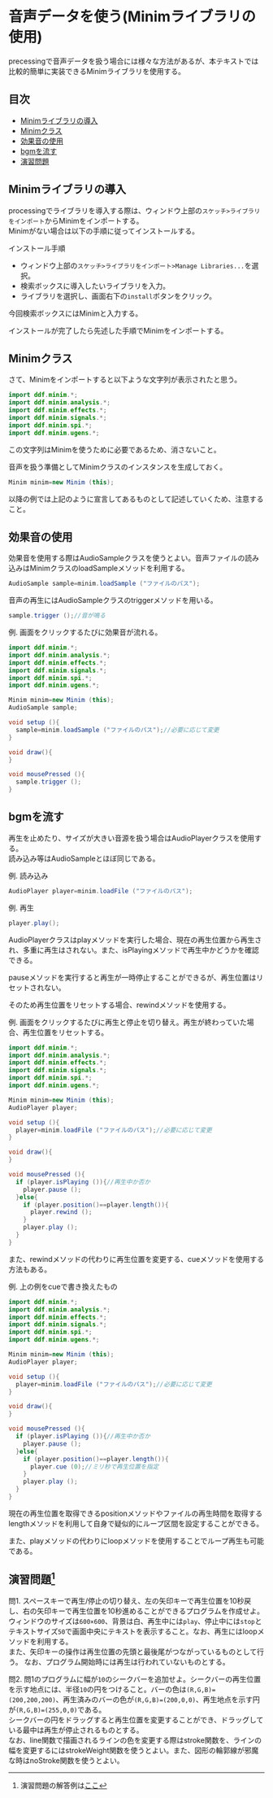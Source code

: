 # 音声データを使う(Minimライブラリの使用)
precessingで音声データを扱う場合には様々な方法があるが、本テキストでは比較的簡単に実装できるMinimライブラリを使用する。

## 目次
* [Minimライブラリの導入](#minimライブラリの導入)
* [Minimクラス](#minimクラス)
* [効果音の使用](#効果音の使用)
* [bgmを流す](#bgmを流す)
* [演習問題](#演習問題1)

## Minimライブラリの導入
processingでライブラリを導入する際は、ウィンドウ上部の`スケッチ>ライブラリをインポート`からMinimをインポートする。  
Minimがない場合は以下の手順に従ってインストールする。

インストール手順
* ウィンドウ上部の`スケッチ>ライブラリをインポート>Manage Libraries...`を選択。
* 検索ボックスに導入したいライブラリを入力。
* ライブラリを選択し、画面右下の`install`ボタンをクリック。

今回検索ボックスにはMinimと入力する。

インストールが完了したら先述した手順でMinimをインポートする。

## Minimクラス
さて、Minimをインポートすると以下ような文字列が表示されたと思う。
```java
import ddf.minim.*;
import ddf.minim.analysis.*;
import ddf.minim.effects.*;
import ddf.minim.signals.*;
import ddf.minim.spi.*;
import ddf.minim.ugens.*;
```
この文字列はMinimを使うために必要であるため、消さないこと。

音声を扱う準備としてMinimクラスのインスタンスを生成しておく。
```java
Minim minim=new Minim (this);
```
以降の例では上記のように宣言してあるものとして記述していくため、注意すること。

## 効果音の使用
効果音を使用する際はAudioSampleクラスを使うとよい。音声ファイルの読み込みはMinimクラスのloadSampleメソッドを利用する。
```java
AudioSample sample=minim.loadSample ("ファイルのパス");
```
音声の再生にはAudioSampleクラスのtriggerメソッドを用いる。
```java
sample.trigger ();//音が鳴る
```

例. 画面をクリックするたびに効果音が流れる。
```java
import ddf.minim.*;
import ddf.minim.analysis.*;
import ddf.minim.effects.*;
import ddf.minim.signals.*;
import ddf.minim.spi.*;
import ddf.minim.ugens.*;

Minim minim=new Minim (this);
AudioSample sample;

void setup (){
  sample=minim.loadSample ("ファイルのパス");//必要に応じて変更
}

void draw(){
}

void mousePressed (){
  sample.trigger ();
}
```

## bgmを流す
再生を止めたり、サイズが大きい音源を扱う場合はAudioPlayerクラスを使用する。  
読み込み等はAudioSampleとほぼ同じである。

例. 読み込み
```java
AudioPlayer player=minim.loadFile ("ファイルのパス");
```
例. 再生
```java
player.play();
```
AudioPlayerクラスはplayメソッドを実行した場合、現在の再生位置から再生され、多重に再生はされない。また、isPlayingメソッドで再生中かどうかを確認できる。

pauseメソッドを実行すると再生が一時停止することができるが、再生位置はリセットされない。

そのため再生位置をリセットする場合、rewindメソッドを使用する。

例. 画面をクリックするたびに再生と停止を切り替え。再生が終わっていた場合、再生位置をリセットする。
```java
import ddf.minim.*;
import ddf.minim.analysis.*;
import ddf.minim.effects.*;
import ddf.minim.signals.*;
import ddf.minim.spi.*;
import ddf.minim.ugens.*;

Minim minim=new Minim (this);
AudioPlayer player;

void setup (){
  player=minim.loadFile ("ファイルのパス");//必要に応じて変更
}

void draw(){
}

void mousePressed (){
  if (player.isPlaying ()){//再生中か否か
    player.pause ();
  }else{
    if (player.position()==player.length()){
      player.rewind ();
    }
    player.play ();
  }
}
```
また、rewindメソッドの代わりに再生位置を変更する、cueメソッドを使用する方法もある。

例. 上の例をcueで書き換えたもの
```java
import ddf.minim.*;
import ddf.minim.analysis.*;
import ddf.minim.effects.*;
import ddf.minim.signals.*;
import ddf.minim.spi.*;
import ddf.minim.ugens.*;

Minim minim=new Minim (this);
AudioPlayer player;

void setup (){
  player=minim.loadFile ("ファイルのパス");//必要に応じて変更
}

void draw(){
}

void mousePressed (){
  if (player.isPlaying ()){//再生中か否か
    player.pause ();
  }else{
    if (player.position()==player.length()){
      player.cue (0);//ミリ秒で再生位置を指定
    }
    player.play ();
  }
}
```
現在の再生位置を取得できるpositionメソッドやファイルの再生時間を取得するlengthメソッドを利用して自身で疑似的にループ区間を設定することができる。

また、playメソッドの代わりにloopメソッドを使用することでループ再生も可能である。

## 演習問題[^1]
問1. スペースキーで再生/停止の切り替え、左の矢印キーで再生位置を10秒戻し、右の矢印キーで再生位置を10秒進めることができるプログラムを作成せよ。  
ウィンドウのサイズは`600×600`、背景は白、再生中には`play`、停止中には`stop`とテキストサイズ`50`で画面中央にテキストを表示すること。なお、再生にはloopメソッドを利用する。  
また、矢印キーの操作は再生位置の先頭と最後尾がつながっているものとして行う。
なお、プログラム開始時には再生は行われていないものとする。

問2. 問1のプログラムに幅が`10`のシークバーを追加せよ。シークバーの再生位置を示す地点には、半径`10`の円をつけること。バーの色は`(R,G,B)=(200,200,200)`、再生済みのバーの色が`(R,G,B)=(200,0,0)`、再生地点を示す円が`(R,G,B)=(255,0,0)`である。  
シークバーの円をドラッグすると再生位置を変更することができ、ドラッグしている最中は再生が停止されるものとする。  
なお、line関数で描画されるラインの色を変更する際はstroke関数を、ラインの幅を変更するにはstrokeWeight関数を使うとよい。また、図形の輪郭線が邪魔な時はnoStroke関数を使うとよい。

[^1]: 演習問題の解答例は[ここ](answers.md)